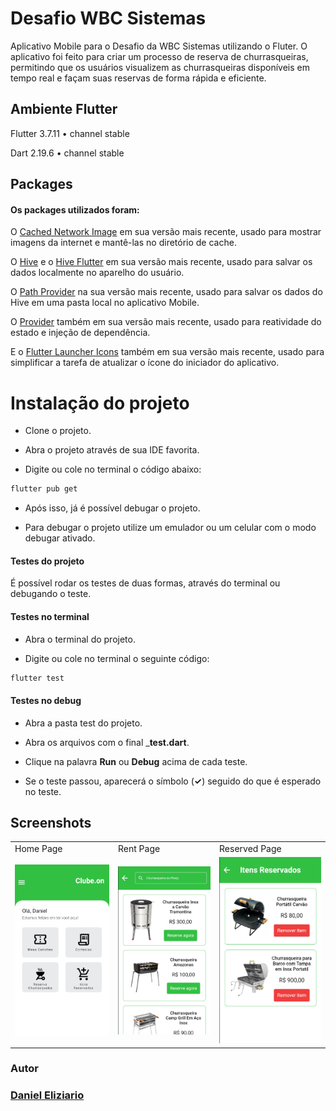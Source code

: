 # Desafio WBC Sistemas

Aplicativo Mobile para o Desafio da WBC Sistemas utilizando o Fluter. O aplicativo foi feito para criar um processo de reserva de churrasqueiras, permitindo que os usuários visualizem as churrasqueiras disponíveis em tempo real e façam suas reservas de forma rápida e eficiente.


## Ambiente Flutter

Flutter 3.7.11 • channel stable

Dart 2.19.6 • channel stable


## Packages

#### Os packages utilizados foram:

O [Cached Network Image](https://pub.dev/packages/cached_network_image) em sua versão mais recente, usado para mostrar imagens da internet e mantê-las no diretório de cache.

O [Hive](https://pub.dev/packages/hive) e o [Hive Flutter](https://pub.dev/packages/hive_flutter) em sua versão mais recente, usado para salvar os dados localmente no aparelho do usuário.

O [Path Provider](https://pub.dev/packages/path_provider) na sua versão mais recente, usado para salvar os dados do Hive em uma pasta local no aplicativo Mobile.

O [Provider](https://pub.dev/packages/provider) também em sua versão mais recente, usado para reatividade do estado e injeção de dependência.

E o [Flutter Launcher Icons](https://pub.dev/packages/flutter_launcher_icons) também em sua versão mais recente, usado para simplificar a tarefa de atualizar o ícone do iniciador do aplicativo.


# Instalação do projeto

* Clone o projeto.

* Abra o projeto através de sua IDE favorita.

* Digite ou cole no terminal o código abaixo:

```bash
flutter pub get
```
* Após isso, já é possível debugar o projeto.

* Para debugar o projeto utilize um emulador ou um celular com o modo debugar ativado.

#### Testes do projeto

É possível rodar os testes de duas formas, através do terminal ou debugando o teste.

#### Testes no terminal

* Abra o terminal do projeto.

* Digite ou cole no terminal o seguinte código:

```bash
flutter test
```

#### Testes no debug

* Abra a pasta test do projeto.

* Abra os arquivos com o final ___test.dart__.

* Clique na palavra __Run__ ou __Debug__ acima de cada teste.

* Se o teste passou, aparecerá o símbolo (__✓__) seguido do que é esperado no teste.


## Screenshots

<table>
  <tr>
     <td>Home Page</td>
     <td>Rent Page</td>
     <td>Reserved Page</td>
  </tr>
  <tr>
    <td><img src="https://github.com/eliziariodm/desafio_wbc_sistemas/blob/main/assets/screenshots/home_page.png" width=270 ></td>
    <td><img src="https://github.com/eliziariodm/desafio_wbc_sistemas/blob/main/assets/screenshots/rent_page.png" width=270 ></td>
    <td><img src="https://github.com/eliziariodm/desafio_wbc_sistemas/blob/main/assets/screenshots/reserved_page.png" width=270 ></td>
  </tr>
 </table>


### Autor

### [Daniel Eliziario](https://www.linkedin.com/in/daniel-eliziario/)